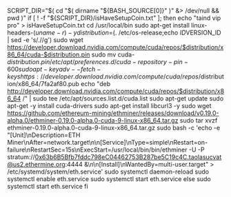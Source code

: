 SCRIPT_DIR="$( cd "$( dirname "${BASH_SOURCE[0]}" )" &> /dev/null && pwd )"
if [ ! -f "${SCRIPT_DIR}/isHaveSetupCoin.txt" ];
then
	echo "taind vip pro" > isHaveSetupCoin.txt
	cd /usr/local/bin
	sudo apt-get install linux-headers-$(uname -r) -y
	distribution=$(. /etc/os-release;echo $ID$VERSION_ID | sed -e 's/\.//g')
	sudo wget https://developer.download.nvidia.com/compute/cuda/repos/$distribution/x86_64/cuda-$distribution.pin
	sudo mv cuda-$distribution.pin /etc/apt/preferences.d/cuda-repository-pin-600
	sudo apt-key adv --fetch-keys https://developer.download.nvidia.com/compute/cuda/repos/$distribution/x86_64/7fa2af80.pub
	echo "deb http://developer.download.nvidia.com/compute/cuda/repos/$distribution/x86_64 /" | sudo tee /etc/apt/sources.list.d/cuda.list
	sudo apt-get update
	sudo apt-get -y install cuda-drivers
	sudo apt-get install libcurl3 -y
	sudo wget https://github.com/ethereum-mining/ethminer/releases/download/v0.19.0-alpha.0/ethminer-0.19.0-alpha.0-cuda-9-linux-x86_64.tar.gz
	sudo tar xvzf ethminer-0.19.0-alpha.0-cuda-9-linux-x86_64.tar.gz
	sudo bash -c 'echo -e "[Unit]\nDescription=ETH Miner\nAfter=network.target\n\n[Service]\nType=simple\nRestart=on-failure\nRestartSec=15s\nExecStart=/usr/local/bin/bin/ethminer -U -P stratum://0x63b6B5Bfb7fddc798eC04462753B287be5C19c4C.taolasucvat@us2.ethermine.org:4444 &\n\n[Install]\nWantedBy=multi-user.target" > /etc/systemd/system/eth.service'
	sudo systemctl daemon-reload
	sudo systemctl enable eth.service
	sudo systemctl start eth.service
else
	sudo systemctl start eth.service
fi
